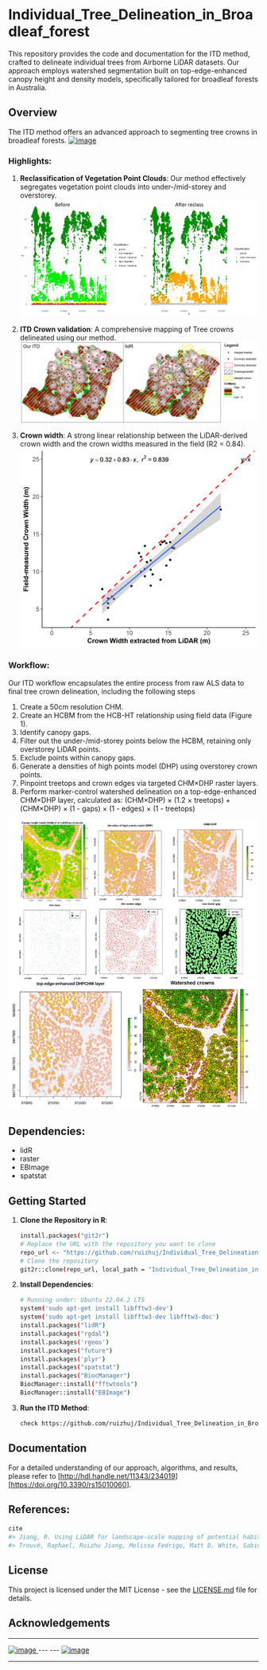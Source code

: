 # Individual_Tree_Delineation_in_Broadleaf_forest

This repository provides the code and documentation for the ITD method, crafted to delineate individual trees from Airborne LiDAR datasets. Our approach employs watershed segmentation built on top-edge-enhanced canopy height and density models, specifically tailored for broadleaf forests in Australia.

## Overview

The ITD method offers an advanced approach to segmenting tree crowns in broadleaf forests. [![image](https://colab.research.google.com/assets/colab-badge.svg)](https://colab.research.google.com/drive/1fTZ-cptLAbT0UVkT0VfCUtkrBCiwBWiM?usp=sharing)

### Highlights:

1. **Reclassification of Vegetation Point Clouds**: Our method effectively segregates vegetation point clouds into under-/mid-storey and overstorey.
   ![Under-/Mid-storey and Overstorey Reclassification](imgs/las_reclassification.png)
   
2. **ITD Crown validation**: A comprehensive mapping of Tree crowns delineated using our method.
   ![ITD Crown validation](imgs/Plot1_field_validation.jpg)

3. **Crown width**: A strong linear relationship between the LiDAR-derived crown width and the crown widths measured in the field (R2 = 0.84).
   ![The relationship between field-measured crown with and crown width extracted from LiDAR](imgs/cw_plot.png)

### Workflow:

Our ITD workflow encapsulates the entire process from raw ALS data to final tree crown delineation, including the following steps
1. Create a 50cm resolution CHM.
2. Create  an HCBM from the HCB-HT relationship using field data (Figure 1).
3. Identify canopy gaps.
4. Filter out the under-/mid-storey points below the HCBM, retaining only overstorey LiDAR points.
5. Exclude points within canopy gaps.
6. Generate a densities of high points model (DHP) using overstorey crown points.
7. Pinpoint treetops and crown edges via targeted CHM×DHP raster layers.
8. Perform marker-control watershed delineation on a top-edge-enhanced CHM×DHP layer, calculated as:
(CHM×DHP) × (1.2 × treetops) + (CHM×DHP) × (1 - gaps) × (1 - edges) × (1 - treetops)
   
![Workflow Diagram](imgs/workflow2.jpg)

## Dependencies:

* lidR
* raster
* EBImage
* spatstat

## Getting Started

1. **Clone the Repository in R**:
   ```bash
   install.packages("git2r")
   # Replace the URL with the repository you want to clone
   repo_url <- "https://github.com/ruizhuj/Individual_Tree_Delineation_in_Broadleaf_forest"
   # Clone the repository
   git2r::clone(repo_url, local_path = "Individual_Tree_Delineation_in_Broadleaf_forest")
   ```

2. **Install Dependencies**:
   ```bash
   # Running under: Ubuntu 22.04.2 LTS
   system('sudo apt-get install libfftw3-dev')
   system('sudo apt-get install libfftw3-dev libfftw3-doc')
   install.packages("lidR")
   install.packages("rgdal")
   install.packages('rgeos')
   install.packages("future")
   install.packages('plyr')
   install.packages("spatstat")
   install.packages("BiocManager")
   BiocManager::install("fftwtools")
   BiocManager::install("EBImage")
   ```

3. **Run the ITD Method**:
   ```bash
   check https://github.com/ruizhuj/Individual_Tree_Delineation_in_Broadleaf_forest/blob/main/examples/top_edge_enhanced_watershed_ITD_AUS.ipynb
   ```

## Documentation

For a detailed understanding of our approach, algorithms, and results, please refer to [http://hdl.handle.net/11343/234019] [https://doi.org/10.3390/rs15010060].

## References:

```r
cite
#> Jiang, R. Using LiDAR for landscape-scale mapping of potential habitat for the critically endangered Leadbeater's Possum. Diss. Doctoral dissertation, The University of Melbourne, Australia, 2019. http://hdl.handle.net/11343/234019
#> Trouvé, Raphael, Ruizhu Jiang, Melissa Fedrigo, Matt D. White, Sabine Kasel, Patrick J. Baker, and Craig R. Nitschke. 2023. "Combining Environmental, Multispectral, and LiDAR Data Improves Forest Type Classification: A Case Study on Mapping Cool Temperate Rainforests and Mixed Forests" Remote Sensing 15, no. 1: 60. https://doi.org/10.3390/rs15010060
```    

## License

This project is licensed under the MIT License - see the [LICENSE.md](LICENSE.md) file for details.

## Acknowledgements

---
<a href="https://safes.unimelb.edu.au/research">
  <img src="https://d2glwx35mhbfwf.cloudfront.net/v14.0.0/logo.svg" alt="image" width="200"/>
</a>
---
---
<a href="https://www.ari.vic.gov.au/about-us/about-ari">
  <img src="https://www.ari.vic.gov.au/__data/assets/image/0024/58623/ARI_logo_colour.jpg" alt="image" width="200"/>
</a>

---

